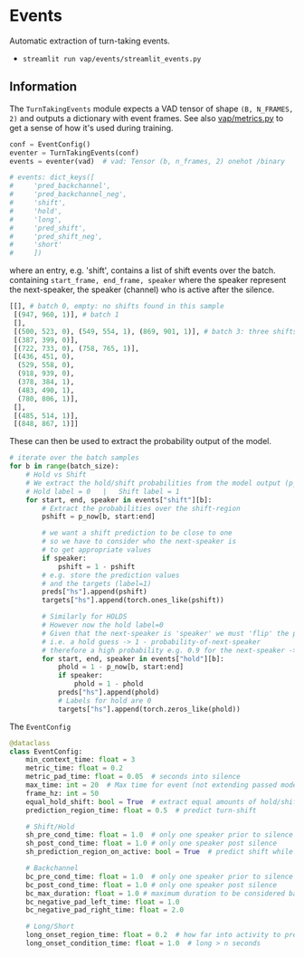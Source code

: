 # Events

Automatic extraction of turn-taking events.

* `streamlit run vap/events/streamlit_events.py`




## Information

The `TurnTakingEvents` module expects a VAD tensor of shape `(B, N_FRAMES, 2)` and outputs a dictionary with event frames.
See also [vap/metrics.py](vap/metrics.py) to get a sense of how it's used during training.

```python
conf = EventConfig()
eventer = TurnTakingEvents(conf)
events = eventer(vad)  # vad: Tensor (b, n_frames, 2) onehot /binary

# events: dict_keys([
#     'pred_backchannel',
#     'pred_backchannel_neg',
#     'shift',
#     'hold',
#     'long',
#     'pred_shift',
#     'pred_shift_neg',
#     'short'
#     ])
```

where an entry, e.g. 'shift', contains a list of shift events over the batch. containing `start_frame, end_frame, speaker` where the speaker represent the next-speaker, the speaker (channel) who is active after the silence.

```python
[[], # batch 0, empty: no shifts found in this sample
 [(947, 960, 1)], # batch 1
 [],
 [(500, 523, 0), (549, 554, 1), (869, 901, 1)], # batch 3: three shifts found in this sample
 [(387, 399, 0)],
 [(722, 733, 0), (758, 765, 1)],
 [(436, 451, 0),
  (529, 558, 0),
  (918, 939, 0),
  (378, 384, 1),
  (483, 490, 1),
  (780, 806, 1)],
 [],
 [(485, 514, 1)],
 [(848, 867, 1)]]
```

These can then be used to extract the probability output of the model.

```python
# iterate over the batch samples
for b in range(batch_size):
    # Hold vs Shift
    # We extract the hold/shift probabilities from the model output (p_now, p_future, p_all, etc)
    # Hold label = 0   |   Shift label = 1
    for start, end, speaker in events["shift"][b]:
        # Extract the probabilities over the shift-region
        pshift = p_now[b, start:end]

        # we want a shift prediction to be close to one
        # so we have to consider who the next-speaker is
        # to get appropriate values
        if speaker:
            pshift = 1 - pshift
        # e.g. store the prediction values
        # and the targets (label=1)
        preds["hs"].append(pshift)
        targets["hs"].append(torch.ones_like(pshift))

        # Similarly for HOLDS
        # However now the hold label=0
        # Given that the next-speaker is 'speaker' we must 'flip' the probability
        # i.e. a hold guess -> 1 - probability-of-next-speaker
        # therefore a high probability e.g. 0.9 for the next-speaker -> 0.1 hold prob
        for start, end, speaker in events["hold"][b]:
            phold = 1 - p_now[b, start:end]
            if speaker:
                phold = 1 - phold
            preds["hs"].append(phold)
            # Labels for hold are 0
            targets["hs"].append(torch.zeros_like(phold))

```

The `EventConfig`

```python
@dataclass
class EventConfig:
    min_context_time: float = 3
    metric_time: float = 0.2
    metric_pad_time: float = 0.05  # seconds into silence
    max_time: int = 20  # Max time for event (not extending passed model prediction) choose large number for entire dialogs e.g. 99999
    frame_hz: int = 50
    equal_hold_shift: bool = True  # extract equal amounts of hold/shift
    prediction_region_time: float = 0.5  # predict turn-shift

    # Shift/Hold
    sh_pre_cond_time: float = 1.0  # only one speaker prior to silence
    sh_post_cond_time: float = 1.0 # only one speaker post silence
    sh_prediction_region_on_active: bool = True  # predict shift while inside activity

    # Backchannel
    bc_pre_cond_time: float = 1.0  # only one speaker prior to silence
    bc_post_cond_time: float = 1.0 # only one speaker post silence
    bc_max_duration: float = 1.0 # maximum duration to be considered backchannel
    bc_negative_pad_left_time: float = 1.0
    bc_negative_pad_right_time: float = 2.0

    # Long/Short
    long_onset_region_time: float = 0.2  # how far into activity to predict
    long_onset_condition_time: float = 1.0  # long > n seconds 

```


